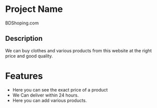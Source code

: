 # Project Name
BDShoping.com
## Description

We can buy clothes and various products from this website at the right price and good quality.

# Features
- Here you can see the exact price of a product
- We Can deliver within 24 hours.
- Here you can add various products.